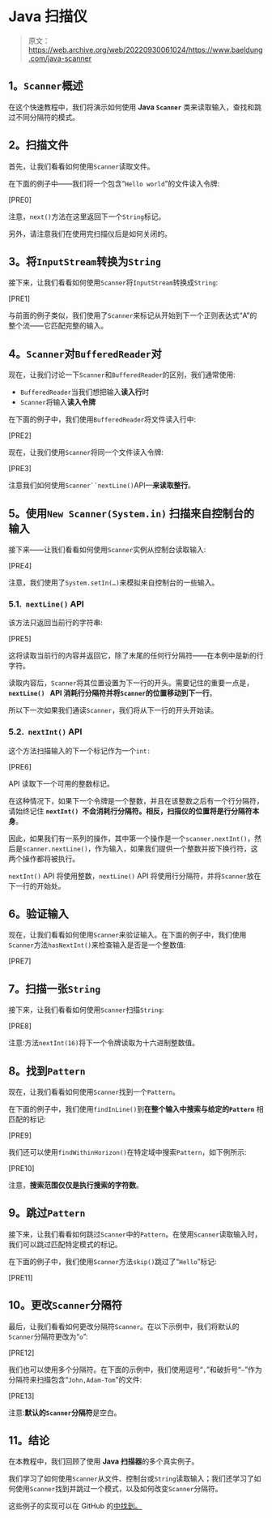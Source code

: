 # Java 扫描仪

> 原文：<https://web.archive.org/web/20220930061024/https://www.baeldung.com/java-scanner>

## **1。`Scanner`概述**

在这个快速教程中，我们将演示如何使用 **Java `Scanner`** 类来读取输入，查找和跳过不同分隔符的模式。

## **2。扫描文件**

首先，让我们看看如何使用`Scanner`读取文件。

在下面的例子中——我们将一个包含“`Hello world`”的文件读入令牌:

[PRE0]

注意，`next()`方法在这里返回下一个`String`标记。

另外，请注意我们在使用完扫描仪后是如何关闭的。

## **3。将`InputStream`转换为`String`**

接下来，让我们看看如何使用`Scanner`将`InputStream`转换成`String`:

[PRE1]

与前面的例子类似，我们使用了`Scanner`来标记从开始到下一个正则表达式“A”的整个流——它匹配完整的输入。

## **4。`Scanner`对`BufferedReader`对**

现在，让我们讨论一下`Scanner`和`BufferedReader`的区别，我们通常使用:

*   `BufferedReader`当我们想把输入**读入行**时
*   `Scanner`将输入**读入令牌**

在下面的例子中，我们使用`BufferedReader`将文件读入行中:

[PRE2]

现在，让我们使用`Scanner`将同一个文件读入令牌:

[PRE3]

注意我们如何使用`Scanner``nextLine()`API—**来读取整行**。

## **5。使用`New Scanner(System.in)`** 扫描来自控制台的输入

接下来——让我们看看如何使用`Scanner`实例从控制台读取输入:

[PRE4]

注意，我们使用了`System.setIn(…)`来模拟来自控制台的一些输入。

### 5.1.  `nextLine()` API

该方法只返回当前行的字符串:

[PRE5]

这将读取当前行的内容并返回它，除了末尾的任何行分隔符——在本例中是新的行字符。

读取内容后，`Scanner`将其位置设置为下一行的开头。需要记住的重要一点是， **`nextLine() ` API 消耗行分隔符并将`Scanner`的位置移动到下一行**。

所以下一次如果我们通读`Scanner`，我们将从下一行的开头开始读。

### 5.2.  `nextInt()` API

这个方法扫描输入的下一个标记作为一个`int:`

[PRE6]

API 读取下一个可用的整数标记。

在这种情况下，如果下一个令牌是一个整数，并且在该整数之后有一个行分隔符，请始终记住 **`nextInt() `不会消耗行分隔符。相反，扫描仪的位置将是行分隔符本身**。

因此，如果我们有一系列的操作，其中第一个操作是一个`scanner.nextInt()`，然后是`scanner.nextLine()`，作为输入，如果我们提供一个整数并按下换行符，这两个操作都将被执行。

`nextInt()` API 将使用整数，`nextLine()` API 将使用行分隔符，并将`Scanner`放在下一行的开始处。

## **6。验证输入**

现在，让我们看看如何使用`Scanner`来验证输入。在下面的例子中，我们使用`Scanner`方法`hasNextInt()`来检查输入是否是一个整数值:

[PRE7]

## **7。扫描一张`String`**

接下来，让我们看看如何使用`Scanner`扫描`String`:

[PRE8]

注意:方法`nextInt(16)`将下一个令牌读取为十六进制整数值。

## **8。找到`Pattern`**

现在，让我们看看如何使用`Scanner`找到一个`Pattern`。

在下面的例子中，我们使用`findInLine()`到**在整个输入中搜索与给定的`Pattern`** 相匹配的标记:

[PRE9]

我们还可以使用`findWithinHorizon()`在特定域中搜索`Pattern`，如下例所示:

[PRE10]

注意，**搜索范围仅仅是执行搜索的字符数**。

## **9。跳过`Pattern`**

接下来，让我们看看如何跳过`Scanner`中的`Pattern`。在使用`Scanner`读取输入时，我们可以跳过匹配特定模式的标记。

在下面的例子中，我们使用`Scanner`方法`skip()`跳过了“`Hello`”标记:

[PRE11]

## **10。更改`Scanner`分隔符**

最后，让我们看看如何更改分隔符`Scanner`。在以下示例中，我们将默认的`Scanner`分隔符更改为“`o`”:

[PRE12]

我们也可以使用多个分隔符。在下面的示例中，我们使用逗号“`,`”和破折号“`–`”作为分隔符来扫描包含“`John,Adam-Tom`”的文件:

[PRE13]

注意:**默认的`Scanner`分隔符**是空白。

## **11。结论**

在本教程中，我们回顾了使用 **Java 扫描器**的多个真实例子。

我们学习了如何使用`Scanner`从文件、控制台或`String`读取输入；我们还学习了如何使用`Scanner`找到并跳过一个模式，以及如何改变`Scanner`分隔符。

这些例子的实现可以在 GitHub 的[中找到。](https://web.archive.org/web/20220625172303/https://github.com/eugenp/tutorials/tree/master/core-java-modules/core-java-io-apis "All Scanner examples on Github")
